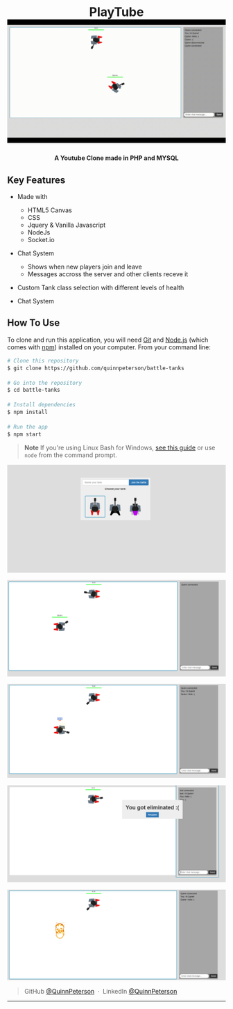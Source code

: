 <h1 align="center">
PlayTube

<img alt="battle.gif" src="https://github.com/QuinnPeterson/QuinnPeterson/blob/main/projects/Battle%20Tanks/battle.gif?raw=true" data-hpc="true" class="Box-sc-g0xbh4-0 kzRgrI">

</h1>

<h4 align="center">A Youtube Clone made in PHP and MYSQL</h4>

## Key Features

- Made with
  - HTML5 Canvas
  - CSS
  - Jquery & Vanilla Javascript
  - NodeJs
  - Socket.io
- Chat System
  - Shows when new players join and leave
  - Messages accross the server and other clients receve it
- Custom Tank class selection with different levels of health

- Chat System

## How To Use

To clone and run this application, you will need [Git](https://git-scm.com) and [Node.js](https://nodejs.org/en/download/) (which comes with [npm](http://npmjs.com)) installed on your computer. From your command line:

```bash
# Clone this repository
$ git clone https://github.com/quinnpeterson/battle-tanks

# Go into the repository
$ cd battle-tanks

# Install dependencies
$ npm install

# Run the app
$ npm start
```

> **Note**
> If you're using Linux Bash for Windows, [see this guide](https://www.howtogeek.com/261575/how-to-run-graphical-linux-desktop-applications-from-windows-10s-bash-shell/) or use `node` from the command prompt.

![screenshot](https://github.com/QuinnPeterson/QuinnPeterson/blob/main/projects/Battle%20Tanks/Capture.PNG?raw=true)

![screenshot](https://github.com/QuinnPeterson/QuinnPeterson/blob/main/projects/Battle%20Tanks/Capture1.PNG?raw=true)

![screenshot](https://github.com/QuinnPeterson/QuinnPeterson/blob/main/projects/Battle%20Tanks/Capture2.PNG?raw=true)

![screenshot](https://github.com/QuinnPeterson/QuinnPeterson/blob/main/projects/Battle%20Tanks/Capture4.PNG?raw=true)

<img alt="Screenshot (2).png" src="https://github.com/QuinnPeterson/QuinnPeterson/blob/main/projects/Battle%20Tanks/Screenshot%20(2).png?raw=true" data-hpc="true" class="Box-sc-g0xbh4-0 kzRgrI">

> GitHub [@QuinnPeterson](https://github.com/QuinnPeterson) &nbsp;&middot;&nbsp;
> LinkedIn [@QuinnPeterson](https://www.linkedin.com/in/quinn-peterson-software-engineer/)

---
